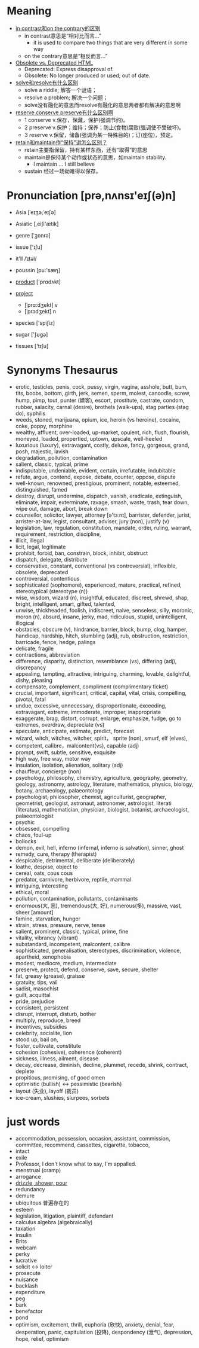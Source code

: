 # Meaning

 - [in contrast和on the contrary的区别](http://www.zybang.com/question/0e06ddb4f4166ff37fb44419d2bf4649.html)
    - in contrast意思是“相对比而言...”
        - it is used to compare two things that are very different in some way
    - on the contrary意思是“相反而言...”
 - [Obsolete vs. Deprecated HTML](http://stackoverflow.com/questions/11784301/obsolete-vs-deprecated-html)
    - Deprecated: Express disapproval of.
    - Obsolete: No longer produced or used; out of date.
 - [solve和resolve有什么区别](https://zhidao.baidu.com/question/10321154.html)
    - solve a riddle; 解答一个谜语；
    - resolve a problem; 解决一个问题；
    - solve没有融化的意思而resolve有融化的意思两者都有解决的意思啊
 - [reserve conserve preserve有什么区别啊](https://zhidao.baidu.com/question/120600546.html)
    - 1 conserve v.保存，保藏，保护(强调节约)。
    - 2 preserve v.保护；维持；保养；防止(食物)腐败(强调使不受破坏)。
    - 3 reserve v.保留，储备(强调为某一特殊目的)；订(座位)，预定。
 - [retain和maintain作“保持”讲怎么区别？](https://zhidao.baidu.com/question/11732149.html?qbl=relate_question_1&word=retain%20maintain)
    - retain主要指保留，持有某样东西，还有“取得”的意思
    - maintain是保持某个动作或状态的意思，如maintain stability.
        - I maintain ... I still believe
    - sustain 经过一场劫难得以保存。
    
# Pronunciation [prə,nʌnsɪ'eɪʃ(ə)n]

 - Asia [ˈeɪʒə;ˈeɪʃə]
 - Asiatic [,eiʃi'ætik]
 - genre [ˈʒɒnrə]
 - issue ['ɪʃu]
 - it'll /ˈɪtəl/
 - poussin [pu:'sæŋ]
 - [product](http://fanyi.baidu.com/?aldtype=85#en/zh/product) ['prɑdʌkt]
 - [project](https://zhidao.baidu.com/question/1112458302487378179.html)
    - [ˈprɑ:dʒekt] v
    - [ˈprɔdʒekt] n

 - species ['spiʃiz]
 - sugar ['ʃʊgə]
 - tissues ['tɪʃu]
 
# Synonyms Thesaurus

 - erotic, testicles, penis, cock, pussy, virgin, vagina, asshole, butt, bum, tits, boobs, bottom, girth, jerk, semen, sperm, molest, canoodle, screw, hump, pimp, tout, punter (嫖客), escort, prostitute, castrate, condom, rubber, salacity, carnal (desire), brothels (walk-ups), stag parties (stag do), syphilis
 - weeds, stoned, marijuana, opium, ice, heroin (vs heroine), cocaine, coke, poppy, morphine
 - wealthy, affluent, over-loaded, up-market, opulent, rich, flush, flourish, moneyed, loaded, propertied, uptown, upscale, well-heeled
 - luxurious (luxury), extravagant, costly, deluxe, fancy, gorgeous, grand, posh, majestic, lavish
 - degradation, pollution, contamination
 - salient, classic, typical, prime
 - indisputable, undeniable, evident, certain, irrefutable, indubitable
 - refute, argue, contend, expose, debate, counter, oppose, dispute
 - well-known, renowned, prestigious, prominent, notable, esteemed, distinguished, famed
 - destroy, disrupt, undermine, dispatch, vanish, eradicate, extinguish, eliminate, impair, exterminate, ravage, smash, waste, trash, tear down, wipe out, damage, abort, break down 
 - counsellor, solicitor, lawyer, attorney [ə'tɜːnɪ], barrister, defender, jurist, arrister-at-law, legist, consultant, adviser, jury (non), justify (v)
 - legislation, law, regulation, constitution, mandate, order, ruling, warrant, requirement, restriction, discipline,
 - illicit, illegal
 - licit, legal, legitimate
 - prohibit, forbid, ban, constrain, block, inhibit, obstruct
 - dispatch, delegate, distribute
 - conservative, constant, conventional (vs controversial), inflexible, obsolete, deprecated
 - controversial, contentious
 - sophisticated (sophomore), experienced, mature, practical, refined, stereotypical (stereotype (n)) 
 - wise, wisdom, wizard (n), insightful, educated, discreet, shrewd, shap, bright, intelligent, smart, gifted, talented, 
 - unwise, thickheaded, foolish, indiscreet, naive, senseless, silly, moronic, moron (n), absurd, insane, jerky, mad, ridiculous, stupid, unintelligent, illogical
 - obstacles, obscure (v), hindrance, barrier, block, bump, clog, hamper, handicap, hardship, hitch, stumbling (adj), rub, obstruction, restriction, barricade, fence, hedge, palings
 - delicate, fragile
 - contractions,  abbreviation
 - difference, disparity, distinction, resemblance (vs), differing (adj), discrepancy
 - appealing, tempting, attractive, intriguing, charming, lovable, delightful, dishy, pleasing
 - compensate, complement, compliment (complimentary ticket)
 - crucial, important, significant, critical, capital, vital, crisis, compelling, pivotal, fatal
 - undue, excessive, unnecessary, disproportionate, exceeding, extravagant, extreme, immoderate, improper, inappropriate
 - exaggerate, brag, distort, corrupt, enlarge, emphasize, fudge, go to extremes, overdraw, depreciate (vs)
 - speculate, anticipate, estimate, predict, forecast
 - wizard, witch, witches, witcher, spirit， sprite (non), smurf, elf (elves), 
 - competent, calibre，malcontent(vs), capable (adj)
 - prompt, swift, subtle, sensitive, exquisite
 - high way, free way, motor way
 - insulation, isolation, alienation, solitary (adj)
 - chauffeur, concierge (non)
 - psychology, philosophy, chemistry, agriculture, geography, geometry, geology, astronomy, astrology, literature, mathematics, physics, biology, botany, archaeology, palaeontology
 - psychologist, philosopher, chemist, agriculturist, geographer, geometrist, geologist, astronaut, astronomer, astrologist, literati (literatus), mathematician, physician, biologist, botanist, archaeologist, palaeontologist 
 - psychic
 - obsessed, compelling
 - chaos, foul-up
 - bollocks
 - demon, evil, hell, inferno (infernal, inferno is salvation), sinner, ghost
 - remedy, cure, therapy (therapist)
 - despicable, detrimental, deliberate (deliberately)
 - loathe, despise, object to
 - cereal, oats, cous cous
 - predator, carnivore, herbivore, reptile, mammal
 - intriguing, interesting
 - ethical, moral
 - pollution, contamination, pollutants, contaminants
 - enormous(大, 恶), tremendous(大, 好), numerous(多), massive, vast, sheer [amount]
 - famine, starvation, hunger
 - strain, stress, pressure, nerve, tense
 - salient, prominent, classic, typical, prime, fine
 - vitality, vibrancy (vibrant)
 - substandard, incompetent, malcontent, calibre
 - sophisticated, generalisation, stereotypes, discrimination, violence, apartheid, xenophobia
 - modest, mediocre, medium, intermediate
 - preserve, protect, defend, conserve, save, secure, shelter
 - fat, greasy (grease), graisse
 - gratuity, tips, vail
 - sadist, masochist
 - guilt, acquittal
 - pride, prejudice
 - consistent, persistent
 - disrupt, interrupt, disturb, bother
 - multiply, reproduce, breed
 - incentives, subsidies
 - celebrity, socialite, lion
 - stood up, bail on, 
 - foster, cultivate, constitute
 - cohesion (cohesive), coherence (coherent)
 - sickness, illness, ailment, disease
 - decay, decrease, diminish, decline, plummet, recede, shrink, contract, deplete
 - propitious, promising, of good omen
 - optimistic (bullish) <-> pessimistic (bearish)
 - layout (失业), layoff (裁员)
 - ice-cream, slushies, slurpees, sorbets
 
# just words

 - accommodation, possession, occasion, assistant, commission, committee, recommend, cassettes, cigarette, tobacco, 
 - intact
 - exile
 - Professor, I don't know what to say, I'm appalled.
 - menstrual (cramp)
 - arrogance
 - [drizzle, shower, pour](http://blog.sina.com.cn/s/blog_14b7645660102w3u7.html)
 - redundancy
 - demure
 - ubiquitous 普遍存在的
 - esteem
 - legislation, litigation, plaintiff, defendant
 - calculus algebra (algebraically)
 - taxation
 - insulin
 - Brits
 - webcam
 - perky
 - lucrative
 - solicit <-> loiter
 - prosecute
 - nuisance
 - backlash
 - expenditure
 - peg
 - bark
 - benefactor
 - pond
 - optimism, excitement, thrill, euphoria (欣快), anxiety, denial, fear, desperation, panic, capitulation (投降), despondency (泄气), depression, hope, relief, optimism